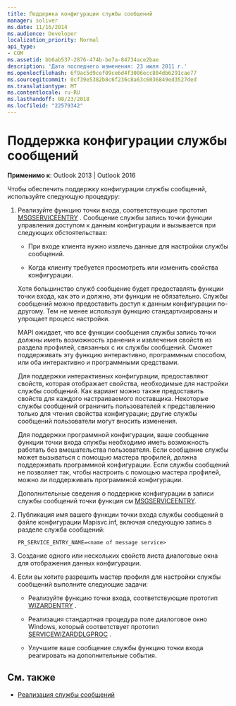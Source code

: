 ```yaml
---
title: Поддержка конфигурации службы сообщений
manager: soliver
ms.date: 11/16/2014
ms.audience: Developer
localization_priority: Normal
api_type:
- COM
ms.assetid: bb6ab537-2876-474b-be7a-84734ace2bae
description: 'Дата последнего изменения: 23 июля 2011 г.'
ms.openlocfilehash: 6f9ac5d9cef09ce6d4f3006ecc804db6291cae77
ms.sourcegitcommit: 0cf39e5382b8c6f236c8a63c6036849ed3527ded
ms.translationtype: MT
ms.contentlocale: ru-RU
ms.lasthandoff: 08/23/2018
ms.locfileid: "22579342"
---
```

# <a name="supporting-message-service-configuration"></a>Поддержка конфигурации службы сообщений
  
**Применимо к**: Outlook 2013 | Outlook 2016 
  
Чтобы обеспечить поддержку конфигурации службы сообщений, используйте следующую процедуру:
  
1. Реализуйте функцию точки входа, соответствующие прототип [MSGSERVICEENTRY](msgserviceentry.md) . Сообщение службы запись точки функции управления доступом к данным конфигурации и вызывается при следующих обстоятельствах: 
    
   - При входе клиента нужно извлечь данные для настройки службы сообщений.
    
   - Когда клиенту требуется просмотреть или изменить свойства конфигурации. 
    
   Хотя большинство служб сообщение будет предоставлять функции точки входа, как это и должно, эти функции не обязательно. Службы сообщений можно предоставить доступ к данным конфигурации по-другому. Тем не менее используя функцию стандартизированы и упрощает процесс настройки.
    
   MAPI ожидает, что все функции сообщения службы запись точки должны иметь возможность хранения и извлечения свойств из раздела профилей, связанных с их службы сообщений. Сможет поддерживать эту функцию интерактивно, программным способом, или оба интерактивно и программными средствами.
    
   Для поддержки интерактивных конфигурации, предоставляют свойств, которая отображает свойства, необходимые для настройки службы сообщений. Как вариант можно также предоставить свойств для каждого настраиваемого поставщика. Некоторые службы сообщений ограничить пользователей к представлению только для чтения свойства конфигурации; другие службы сообщений пользователи могут вносить изменения.
    
   Для поддержки программной конфигурации, ваше сообщение функции точки входа службы необходимо иметь возможность работать без вмешательства пользователя. Если сообщение службы может вызываться с помощью мастера профилей, должна поддерживать программной конфигурации. Если службы сообщений не позволяет так, чтобы настроить с помощью мастера профилей, можно ли поддерживать программной конфигурации.
    
   Дополнительные сведения о поддержке конфигурации в записи службы сообщений точки функция см [MSGSERVICEENTRY](msgserviceentry.md).
    
2. Публикация имя вашего функции точки входа службы сообщений в файле конфигурации Mapisvc.inf, включая следующую запись в разделе служба сообщений:
    
   `PR_SERVICE_ENTRY_NAME=<name of message service>`
    
3. Создание одного или нескольких свойств листа диалоговые окна для отображения данных конфигурации.
    
4. Если вы хотите разрешить мастер профиля для настройки службы сообщений выполните следующие задачи:
    
   - Реализуйте функцию точки входа, соответствующие прототип [WIZARDENTRY](wizardentry.md) . 
    
   - Реализация стандартная процедура поле диалоговое окно Windows, который соответствует прототип [SERVICEWIZARDDLGPROC](servicewizarddlgproc.md) . 
    
   - Улучшите ваше сообщение службы функцию точки входа реагировать на дополнительные события.
    
## <a name="see-also"></a>См. также

- [Реализация службы сообщений](message-service-implementation.md)

